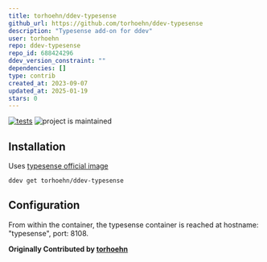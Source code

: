 ```yaml
---
title: torhoehn/ddev-typesense
github_url: https://github.com/torhoehn/ddev-typesense
description: "Typesense add-on for ddev"
user: torhoehn
repo: ddev-typesense
repo_id: 688424296
ddev_version_constraint: ""
dependencies: []
type: contrib
created_at: 2023-09-07
updated_at: 2025-01-19
stars: 0
---
```


[![tests](https://github.com/torhoehn/ddev-typesense/actions/workflows/tests.yml/badge.svg)](https://github.com/torhoehn/ddev-typesense/actions/workflows/tests.yml) ![project is maintained](https://img.shields.io/maintenance/yes/2024.svg)

## Installation

Uses [typesense official image](https://hub.docker.com/r/typesense/typesense/)

`ddev get torhoehn/ddev-typesense`

## Configuration

From within the container, the typesense container is reached at hostname: "typesense", port: 8108.

**Originally Contributed by [torhoehn](https://github.com/torhoehn)**
